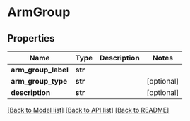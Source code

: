 # ArmGroup

## Properties
Name | Type | Description | Notes
------------ | ------------- | ------------- | -------------
**arm_group_label** | **str** |  | 
**arm_group_type** | **str** |  | [optional] 
**description** | **str** |  | [optional] 

[[Back to Model list]](../README.md#documentation-for-models) [[Back to API list]](../README.md#documentation-for-api-endpoints) [[Back to README]](../README.md)

